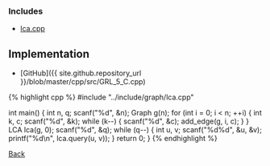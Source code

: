 ### Includes

- [lca.cpp](../include/graph/lca)

## Implementation

- [GitHub]({{ site.github.repository_url }}/blob/master/cpp/src/GRL_5_C.cpp)

{% highlight cpp %}
#include "../include/graph/lca.cpp"

int main() {
  int n, q;
  scanf("%d", &n);
  Graph g(n);
  for (int i = 0; i < n; ++i) {
    int k, c;
    scanf("%d", &k);
    while (k--) {
      scanf("%d", &c);
      add_edge(g, i, c);
    }
  }
  LCA lca(g, 0);
  scanf("%d", &q);
  while (q--) {
    int u, v;
    scanf("%d%d", &u, &v);
    printf("%d\n", lca.query(u, v));
  }
  return 0;
}
{% endhighlight %}

[Back](..)
